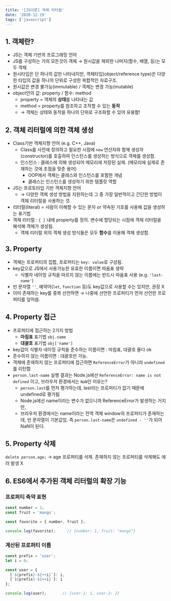```yaml
---
title: '[JS이론] 객체 리터럴'
date: '2020-12-19'
tags: ['javascript']
---
```


## 1. 객체란?

- JS는 객체 기반의 프로그래밍 언어
- JS를 구성하는 거의 모든것이 객체 → 원시값을 제외한 나머지(함수, 배열, 등)는 모두 객체
- 원시타입은 단 하나의 값만 나타내지만, 객체타입(object/reference type)은 다양한 타입의 값을 하나의 단위로 구성한 복합적인 자료구조.
- 원시값은 변경 불가능(immutable) / 객체는 변경 가능(mutable)
- object안의 값: property / 함수: method
  - <span>property</span> = 객체의 **상태**를 나타내는 값
  - <span>method</span> = property를 참조하고 조작할 수 있는 **동작**
  - → 객체는 상태와 동작을 하나의 단위로 구조화할 수 있어 유용함!

## 2. 객체 리터럴에 의한 객체 생성

- Class기반 객체지향 언어 (e.g. C++, Java)
  - Class를 사전에 정의하고 필요한 시점에 `new` 연산자와 함께 생성자(constructor)를 호출하여 인스턴스를 생성하는 방식으로 객체를 생성함.
  - 인스턴스 : 클래스에 의해 생성되어 메모리에 저장된 실체. (메모리에 실제로 존재하는 것에 초점을 맞춘 용어)
      - OOP에서 객체는 클래스와 인스턴스를 포함한 개념
      - 클래스는 인스턴스를 생성하기 위한 템플릿 역할
- JS는 <span>프로토타입 기반 객체지향 언어</span>
  - → 다양한 객체 생성 방법을 지원하는데 그 중 가장 일반적이고 간단한 방법이 객체 리터럴을 사용하는 것.
- 리터럴(literal) = 사람이 이해할 수 있는 문자 or 약속된 기호를 사용해 값을 생성하는 표기법
- 객체 리터럴 : `{ }` 내에 property를 정의. 변수에 할당되는 시점에 객체 리터럴을 해석해 객체가 생성됨.
  - 객체 리터럴 외의 객체 생성 방식들은 모두 **함수**를 이용해 객체 생성함.

## 3. Property

- 객체는 프로퍼티의 집합, 프로퍼티는 `key: value`로 구성됨.
- key값으로 JS에서 사용가능한 유효한 이름이면 따옴표 생략
  - 식별자 네이밍 규칙을 따르지 않는 이름에는 반드시 따옴표 사용 (e.g. `'last-name'`)
- 빈 문자열 `''`, 예약어(`let`, `function` 등)도 key값으로 사용할 수는 있지만, 권장 X
- 이미 존재하는 key를 중복 선언하면 → 나중에 선언한 프로퍼티가 먼저 선언한 프로퍼티를 덮어씀.

## 4. Property 접근

- 프로퍼티에 접근하는 2가지 방법
  - **마침표** 표기법 `obj.name`
  - **대괄호** 표기법 `obj['name']`
- key값이 식별자 네이밍 규칙을 준수하는 이름이면 : 마침표, 대괄호 둘다 ok
- 준수하지 않는 이름이면 : 대괄호만 가능.
- 객체에 존재하지 않는 프로퍼티에 접근하면 `ReferenceError`가 아니라 `undefined`를 리턴함
- `person.last-name` 실행 결과는 Node.js에선 `ReferenceError: name is not defined` 이고, 브라우저 환경에서는 `NaN`인 이유는?
  - `person.last`를 먼저 평가하는데, last라는 프로퍼티가 없기 때문에 undefined로 평가됨
  - Node.js에선 name이라는 변수가 없으니까 ReferenceError가 발생하는 거지만,
  - 브라우저 환경에서는 name이라는 전역 객체 window의 프로퍼티가 존재하는데, 빈 문자열이 기본값임. 즉 `person.last-name`은 `undefined - ''`가 되어 NaN이 된다.

## 5. Property 삭제

`delete person.age;` → age 프로퍼티를 삭제. 존재하지 않는 프로퍼티를 삭제해도 에러 발생 X

## 6. ES6에서 추가된 객체 리터럴의 확장 기능

### 프로퍼티 축약 표현

```js
const number = 1;
const fruit = 'mango';

const favorite = { number, fruit };

console.log(favorite);     // {number: 1, fruit: "mango"}
```

### 계산된 프로퍼티 이름

```js
const prefix = 'user';
let i = 0;

const user = {
  [`${prefix}-${++i}`]: i,
  [`${prefix}-${++i}`]: i
};

console.log(user);       // {user-1: 1, user-2: 2}
```